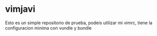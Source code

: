 # vimjavi
Esto es un simple repositorio de prueba, podeis utilizar mi vimrc, tiene la configuracion minima con vundle y bundle
